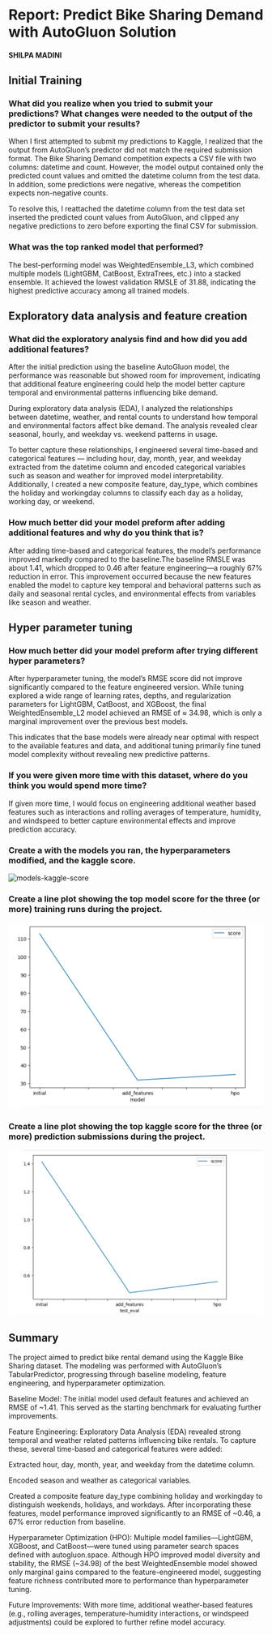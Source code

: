 # Report: Predict Bike Sharing Demand with AutoGluon Solution
#### SHILPA MADINI

## Initial Training
### What did you realize when you tried to submit your predictions? What changes were needed to the output of the predictor to submit your results?
When I first attempted to submit my predictions to Kaggle, I realized that the output from AutoGluon’s predictor did not match the required submission format. The Bike Sharing Demand competition expects a CSV file with two columns: datetime and count. However, the model output contained only the predicted count values and omitted the datetime column from the test data. In addition, some predictions were negative, whereas the competition expects non-negative counts.

To resolve this, I reattached the datetime column from the test data set inserted the predicted count values from AutoGluon, and clipped any negative predictions to zero before exporting the final CSV for submission.

### What was the top ranked model that performed?
The best-performing model was WeightedEnsemble_L3, which combined multiple models (LightGBM, CatBoost, ExtraTrees, etc.) into a stacked ensemble. It achieved the lowest validation RMSLE of 31.88, indicating the highest predictive accuracy among all trained models.

## Exploratory data analysis and feature creation
### What did the exploratory analysis find and how did you add additional features?

After the initial prediction using the baseline AutoGluon model, the performance was reasonable but showed room for improvement, indicating that additional feature engineering could help the model better capture temporal and environmental patterns influencing bike demand.

During exploratory data analysis (EDA), I analyzed the relationships between datetime, weather, and rental counts to understand how temporal and environmental factors affect bike demand. The analysis revealed clear seasonal, hourly, and weekday vs. weekend patterns in usage.

To better capture these relationships, I engineered several time-based and categorical features — including hour, day, month, year, and weekday extracted from the datetime column and encoded categorical variables such as season and weather for improved model interpretability. 
Additionally, I created a new composite feature, day_type, which combines the holiday and workingday columns to classify each day as a holiday, working day, or weekend.

### How much better did your model preform after adding additional features and why do you think that is?
After adding time-based and categorical features, the model’s performance improved markedly compared to the baseline.The baseline RMSLE was about 1.41, which dropped to 0.46 after feature engineering—a roughly 67% reduction in error.
This improvement occurred because the new features enabled the model to capture key temporal and behavioral patterns such as daily and seasonal rental cycles, and environmental effects from variables like season and weather.

## Hyper parameter tuning
### How much better did your model preform after trying different hyper parameters?
After hyperparameter tuning, the model’s RMSE score did not improve significantly compared to the feature engineered version.
While tuning explored a wide range of learning rates, depths, and regularization parameters for LightGBM, CatBoost, and XGBoost, the final WeightedEnsemble_L2 model achieved an RMSE of ≈ 34.98, which is only a marginal improvement over the previous best models.

This indicates that the base models were already near optimal with respect to the available features and data, and additional tuning primarily fine tuned model complexity without revealing new predictive patterns.

### If you were given more time with this dataset, where do you think you would spend more time?
If given more time, I would focus on engineering additional weather based features such as interactions and rolling averages of temperature, humidity, and windspeed to better capture environmental effects and improve prediction accuracy.
### Create a with the models you ran, the hyperparameters modified, and the kaggle score.
![models-kaggle-score](img/hpo_kaggle_scores.png)

### Create a line plot showing the top model score for the three (or more) training runs during the project.

![model_train_score.png](img/model_train_score.png)

### Create a line plot showing the top kaggle score for the three (or more) prediction submissions during the project.

![model_test_score.png](img/model_test_score.png)

## Summary
The project aimed to predict bike rental demand using the Kaggle Bike Sharing dataset. The modeling was performed with AutoGluon’s TabularPredictor, progressing through baseline modeling, feature engineering, and hyperparameter optimization.

Baseline Model:
The initial model used default features and achieved an RMSE of ~1.41. This served as the starting benchmark for evaluating further improvements.

Feature Engineering:
Exploratory Data Analysis (EDA) revealed strong temporal and weather related patterns influencing bike rentals. To capture these, several time-based and categorical features were added:

Extracted hour, day, month, year, and weekday from the datetime column.

Encoded season and weather as categorical variables.

Created a composite feature day_type combining holiday and workingday to distinguish weekends, holidays, and workdays.
After incorporating these features, model performance improved significantly to an RMSE of ~0.46, a 67% error reduction from baseline.

Hyperparameter Optimization (HPO):
Multiple model families—LightGBM, XGBoost, and CatBoost—were tuned using parameter search spaces defined with autogluon.space.
Although HPO improved model diversity and stability, the RMSE (~34.98) of the best WeightedEnsemble model showed only marginal gains compared to the feature-engineered model, suggesting feature richness contributed more to performance than hyperparameter tuning.

Future Improvements:
With more time, additional weather-based features (e.g., rolling averages, temperature-humidity interactions, or windspeed adjustments) could be explored to further refine model accuracy.
